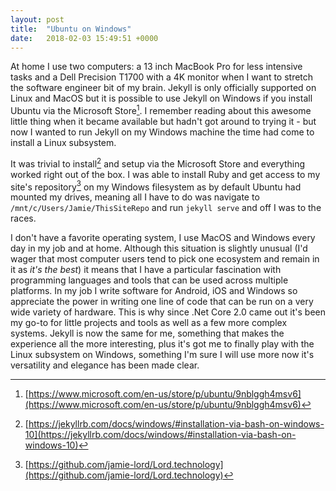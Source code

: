 ```yaml
---
layout: post
title:  "Ubuntu on Windows"
date:   2018-02-03 15:49:51 +0000
---
```

At home I use two computers: a 13 inch MacBook Pro for less intensive tasks and a Dell Precision T1700 with a 4K monitor when I want to stretch the software engineer bit of my brain. Jekyll is only officially supported on Linux and MacOS but it is possible to use Jekyll on Windows if you install Ubuntu via the Microsoft Store[^1]. I remember reading about this awesome little thing when it became available but hadn't got around to trying it - but now I wanted to run Jekyll on my Windows machine the time had come to install a Linux subsystem.

It was trivial to install[^2] and setup via the Microsoft Store and everything worked right out of the box. I was able to install Ruby and get access to my site's repository[^3] on my Windows filesystem as by default Ubuntu had mounted my drives, meaning all I have to do was navigate to `/mnt/c/Users/Jamie/ThisSiteRepo` and run `jekyll serve` and off I was to the races.

I don't have a favorite operating system, I use MacOS and Windows every day in my job and at home. Although this situation is slightly unusual (I'd wager that most computer users tend to pick one ecosystem and remain in it as _it's the best_) it means that I have a particular fascination with programming languages and tools that can be used across multiple platforms. In my job I write software for Android, iOS and Windows so appreciate the power in writing one line of code that can be run on a very wide variety of hardware. This is why since .Net Core 2.0 came out it's been my go-to for little projects and tools as well as a few more complex systems. Jekyll is now the same for me, something that makes the experience all the more interesting, plus it's got me to finally play with the Linux subsystem on Windows, something I'm sure I will use more now it's versatility and elegance has been made clear.

[^1]: [https://www.microsoft.com/en-us/store/p/ubuntu/9nblggh4msv6](https://www.microsoft.com/en-us/store/p/ubuntu/9nblggh4msv6)
[^2]: [https://jekyllrb.com/docs/windows/#installation-via-bash-on-windows-10](https://jekyllrb.com/docs/windows/#installation-via-bash-on-windows-10)
[^3]: [https://github.com/jamie-lord/Lord.technology](https://github.com/jamie-lord/Lord.technology)